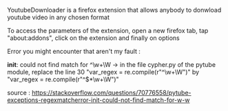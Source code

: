 YoutubeDownloader is a firefox extension that allows anybody to donwload youtube video in any chosen format

To access the parameters of the extension, open a new firefox tab, tap "about:addons", click on the extension and finally on options

Error you might encounter that aren't my fault : 

__init__: could not find match for ^\w+\W -> in the file cypher.py of the pytube module, replace the line 30 "var_regex = re.compile(r"^\w+\W")" by "var_regex = re.compile(r"^\$*\w+\W")"

source : https://stackoverflow.com/questions/70776558/pytube-exceptions-regexmatcherror-init-could-not-find-match-for-w-w
